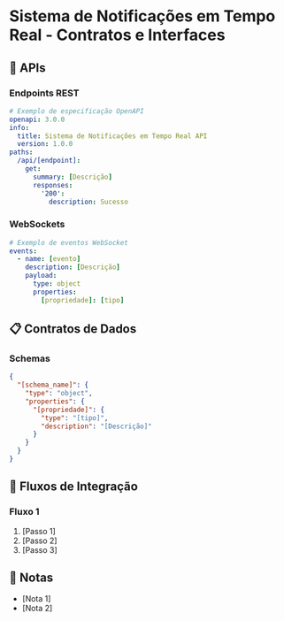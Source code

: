 # Sistema de Notificações em Tempo Real - Contratos e Interfaces

## 🔌 APIs
### Endpoints REST
```yaml
# Exemplo de especificação OpenAPI
openapi: 3.0.0
info:
  title: Sistema de Notificações em Tempo Real API
  version: 1.0.0
paths:
  /api/[endpoint]:
    get:
      summary: [Descrição]
      responses:
        '200':
          description: Sucesso
```

### WebSockets
```yaml
# Exemplo de eventos WebSocket
events:
  - name: [evento]
    description: [Descrição]
    payload:
      type: object
      properties:
        [propriedade]: [tipo]
```

## 📋 Contratos de Dados
### Schemas
```json
{
  "[schema_name]": {
    "type": "object",
    "properties": {
      "[propriedade]": {
        "type": "[tipo]",
        "description": "[Descrição]"
      }
    }
  }
}
```

## 🔄 Fluxos de Integração
### Fluxo 1
1. [Passo 1]
2. [Passo 2]
3. [Passo 3]

## 📝 Notas
- [Nota 1]
- [Nota 2]
